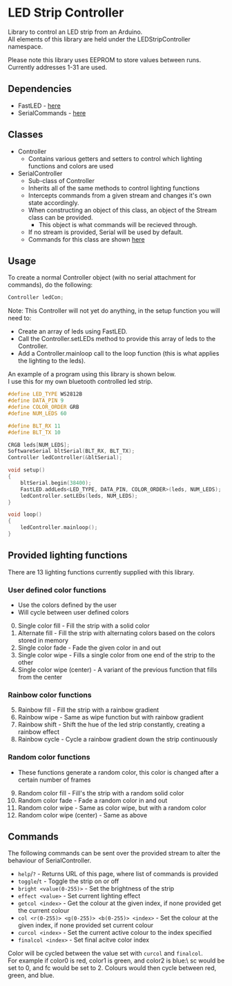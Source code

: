 # LED Strip Controller
Library to control an LED strip from an Arduino.\
All elements of this library are held under the LEDStripController namespace.

Please note this library uses EEPROM to store values between runs.\
Currently addresses 1-31 are used.

## Dependencies
- FastLED - [here](https://www.arduino.cc/reference/en/libraries/fastled/)
- SerialCommands - [here](https://www.arduino.cc/reference/en/libraries/serialcommands/)

## Classes
- Controller
    - Contains various getters and setters to control which lighting functions and colors are used
- SerialController
    - Sub-class of Controller
    - Inherits all of the same methods to control lighting functions
    - Intercepts commands from a given stream and changes it's own state accordingly.
    - When constructing an object of this class, an object of the Stream class can be provided.
        - This object is what commands will be recieved through.
    - If no stream is provided, Serial will be used by default.
    - Commands for this class are shown [here](#commands)

## Usage
To create a normal Controller object (with no serial attachment for commands), do the following:
```C++
Controller ledCon;
```
Note: This Controller will not yet do anything, in the setup function you will need to:
- Create an array of leds using FastLED.
- Call the Controller.setLEDs method to provide this array of leds to the Controller.
- Add a Controller.mainloop call to the loop function (this is what applies the lighting to the leds).

An example of a program using this library is shown below.\
I use this for my own bluetooth controlled led strip.
```C++
#define LED_TYPE WS2812B
#define DATA_PIN 9
#define COLOR_ORDER GRB
#define NUM_LEDS 60

#define BLT_RX 11
#define BLT_TX 10

CRGB leds[NUM_LEDS];
SoftwareSerial bltSerial(BLT_RX, BLT_TX);
Controller ledController(&bltSerial);

void setup()
{
    bltSerial.begin(38400);
    FastLED.addLeds<LED_TYPE, DATA_PIN, COLOR_ORDER>(leds, NUM_LEDS);
    ledController.setLEDs(leds, NUM_LEDS);
}

void loop()
{
    ledController.mainloop();
}

```

## Provided lighting functions
There are 13 lighting functions currently supplied with this library.
### User defined color functions
- Use the colors defined by the user
- Will cycle between user defined colors
0. Single color fill - Fill the strip with a solid color
1. Alternate fill - Fill the strip with alternating colors based on the colors stored in memory
2. Single color fade - Fade the given color in and out
3. Single color wipe - Fills a single color from one end of the strip to the other
4. Single color wipe (center) - A variant of the previous function that fills from the center

### Rainbow color functions
5. Rainbow fill - Fill the strip with a rainbow gradient
6. Rainbow wipe - Same as wipe function but with rainbow gradient
7. Rainbow shift - Shift the hue of the led strip constantly, creating a rainbow effect
8. Rainbow cycle - Cycle a rainbow gradient down the strip continuously

### Random color functions
- These functions generate a random color, this color is changed after a certain number of frames
9. Random color fill - Fill's the strip with a random solid color
10. Random color fade - Fade a random color in and out
11. Random color wipe - Same as color wipe, but with a random color
12. Random color wipe (center) - Same as above

## Commands
The following commands can be sent over the provided stream to alter the behaviour of SerialController.

- `help`/`?` - Returns URL of this page, where list of commands is provided
- `toggle`/`t` - Toggle the strip on or off
- `bright <value(0-255)>` - Set the brightness of the strip
- `effect <value>` - Set current lighting effect
- `getcol <index>` - Get the colour at the given index, if none provided get the current colour
- `col <r(0-255)> <g(0-255)> <b(0-255)> <index>` - Set the colour at the given index, if none provided set current colour
- `curcol <index>` - Set the current active colour to the index specified
- `finalcol <index>` - Set final acitve color index

Color will be cycled between the value set with `curcol` and `finalcol`.\
For example if color0 is red, color1 is green, and color2 is blue:\ 
sc would be set to 0, and fc would be set to 2. Colours would then cycle between red, green, and blue.
